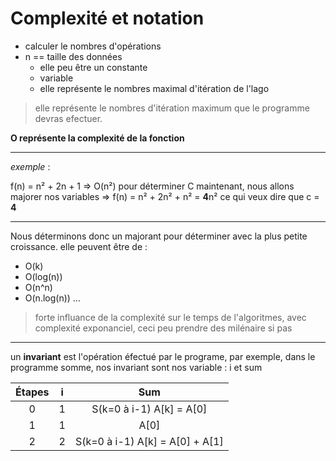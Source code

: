 # Complexité et notation

- calculer le nombres d'opérations 
- n == taille des données
    - elle peu être un constante 
    - variable 
    - elle représente le nombres maximal d'itération de l'lago
> elle représente le nombres d'itération maximum que le programme devras efectuer.

**O représente la complexité de la fonction** 

---
_exemple_ :

f(n) = n² + 2n + 1  => O(n²)
pour déterminer C maintenant, nous allons majorer nos variables => f(n) = n² + 2n² + n² = **4**n² ce qui veux dire que c = **4**

--- 

Nous déterminons donc un majorant pour déterminer avec la plus petite croissance. elle peuvent être de : 
- O(k)
- O(log(n))
- O(n^n)
- O(n.log(n)) ...
> forte influance de la complexité sur le temps de l'algoritmes, avec complexité exponanciel, ceci peu prendre des milénaire si pas 
---
un **invariant** est l'opération éfectué par le programe, par exemple, dans le programme somme, nos invariant sont nos variable : i et sum 

| Étapes | i | Sum |
:---:|:---:|:---:
0 | 1 | S(k=0 à i-1) A[k] = A[0]
1 | 1 | A[0]
2 | 2 | S(k=0 à i-1) A[k] = A[0] + A[1]

